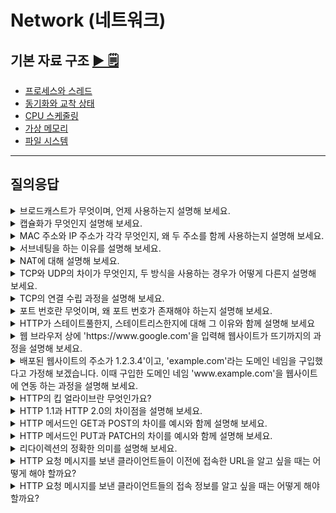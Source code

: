 # Network (네트워크)

## 기본 자료 구조 [▶︎ 🗒](basic.md)

- [프로세스와 스레드](./basic.md#프로세스와-스레드)
- [동기화와 교착 상태](./basic.md#동기화와-교착-상태)
- [CPU 스케줄링](./basic.md#CPU-스케줄링)
- [가상 메모리](./basic.md#가상-메모리)
- [파일 시스템](./basic.md#파일-시스템)

---

## 질의응답

<details>
<summary>브로드캐스트가 무엇이며, 언제 사용하는지 설명해 보세요.</summary>
<p>
- 정답 : 브로드캐스트란 네트워크 내 모든 호스트에게 패킷을 전송하는 전송방식입니다. 브로드캐스트가 사용되는 대표적인 상황에는 ARP request를 보내는 상황이 있습니다.
</p>
</details>

<details>
<summary>캡슐화가 무엇인지 설명해 보세요.</summary>
<p>
- 정답 : 네트워크 송신 과정에서 네트워크 참조 모델의 상위 계층 패킷은 하위 계층의 여러 트레일러가 되어 헤더가 덧붙는 과정이 반복됩니다. 네트워크를 통한 송신과정에서 여러 프로토콜 헤더가 덧붙는 이 과정을 캡슐화라고 합니다. 이때 덧붙은 헤더는 수신자에서 역캡슐화를 거쳐 제거됩니다.
</p>
</details>

<details>
<summary>MAC 주소와 IP 주소가 각각 무엇인지, 왜 두 주소를 함께 사용하는지 설명해 보세요.</summary>
<p>
- 정답 : MAC 주소는 네트워크 인터페이스에 할당되는 물리적 주소로, 로컬 네트워크 내에서 장치를 식별하는데 사용합니다. 그리고 IP 주소는 네트워크 간 통신에서 호스트를 식별하는 논리적 주소입니다. 한 호스트가 모든 네트워크, 모든 호스트의 MAC 주소를 기억하기 어렵고, MAC 주소만으로는 네트워크 간 이동경로 파악, 즉 라우팅이 불가능하기 떄문에 IP 주소도 함께 사용하는 것입니다.
</p>
</details>

<details>
<summary>서브네팅을 하는 이유를 설명해 보세요.</summary>
<p>
- 정답 : 서브네팅은 IP주소를 토대로 네트워크를 더 작은 서브네트워크로 나누기 위해 사용합니다. 서브네팅을 통해 IP 주소와 네트워크를 효율적으로 구획하고 관리할 수 있습니다.
</p>
</details>

<details>
<summary>NAT에 대해 설명해 보세요.
 </summary>
<p>
- 정답 : NAT는 IP 주소를 변환하는 기술로, 네트워크 내부에서 사용하는 사설 IP 주소와 네트워크 외부에서 사용하는 공인 IP 주소를 변환하는 데 주로 사용됩니다. 오늘날 대중적으로 활용되고 있는 NAT는 변환할 IP 주소 쌍과 포트 번호를 함께 기록하고 변환함으로써 하나의 공인 IP 주소를 여러 사설 IP 주소가 공유할 수 있도록 합니다.

</p>
</details>

<details>
<summary>TCP와 UDP의 차이가 무엇인지, 두 방식을 사용하는 경우가 어떻게 다른지 설명해 보세요.
</summary>
<p>
- 정답 :  TCP와 UDP의 차이점은 신뢰성과 연결 방식에 있습니다. TCP는 신뢰할 수 있는 연결형 프로토콜로, 데이터를 전송하기 전에 언결을 수립하고 상태 관리, 흐름 제어, 오류 제어, 혼잡 제어 등의 기능을 통해 데이터의 신뢰성과 순서를 보장합니다. 반면, UDP는 신뢰할 수 없는 비연결형 프로토콜로, 언결 수립 과정 없이 빠르게 데이터를 전송할 수 있지만, 데이터의 신뢰성과 순서를 보장하지는 않습니다. 따라서 데이터 유실 없이 안정적인 통신이 필요하다면 TCP를 사용 하고, 빠른 속도가 필요하지만 약간의 데이터 손실이 허용되는 경우에는 UDP를 사용하는 것이 적합합니다.

</p>
</details>

<details>
<summary>TCP의 연결 수립 과정을 설명해 보세요.
</summary>
<p>
- 정답 :  TCP는 쓰리 웨이 핸드세이크로 연결 수립 과정이 이루어집니다. 먼저, 클라이언트가 서버에 SYN 패킷을 보내 연결을 요칭하면, 서버는 SYN 패킷을 받고 SYN-ACK 패킷으로 응답하여 연결 요청을 승인합니다. 다시 서버의 응답을 받은 클라이언트가 ACK 패킷을 성공적으로 전송하면 클라이언트와 서버 간 연결이 수립됩니다.

</p>
</details>
<details>
<summary>포트 번호란 무엇이며, 왜 포트 번호가 존재해야 하는지 설명해 보세요.
</summary>
<p>
- 정답 :  포트 번호는 컴퓨터 네트워크에서 특정 프로세스를 식별하기 위해 사용하는 숫자입니다. IP 주소가 네트워크 상의 특정 장치를 식별하는 역할이라면, 포트 번호는 그 장치 내에서 실행 중인 특정 프로세스를 식별하는 역할을 합니다. 포트 번호 없이 IP 주소만으로는 패킷을 최종적으로 주고받을 프로세스를 식별할 수 없기 때문에 포트 번호를 사용합니다.

</p>
</details>
<details>
<summary>HTTP가 스테이트풀한지, 스테이트리스한지에 대해 그 이유와 함께 설명해 보세요
</summary>
<p>
- 정답 :   HTTP는 스테이트리스 프로토콜입니다. 즉, 서버가 클라이언트의 상태를 기억하시 않기 때문에 클라이언트의 모든 HTTP 요청이 독립적으로 처리되며, 각 요청은 이전 요청과 무관하게 다뤄집니다. HTTP가 스테이트리스한 이유는 서버가 클라이언트 다수의 상태를 유지하는 부담을 덜기 위함입니다. 클라이언트의 상태를 유지하려면 서버 간의 상태 정보를 공유해야 하므로 복잡하고 번거롭습니다. 또한 스테이트리스한 특성은 서버를 쉽게 추가하거나 대체할 수 있어 확장성과 견고함을 높일 수도 있습니다.

</p>
</details>

<details>
<summary>웹 브라우저 상에 'https://www.google.com'을 입력해 웹사이트가 뜨기까지의 과정을 설명해 보세요.
</summary>
<p>
- 정답 :   가장 먼서 로컬 DNS 서버에 'www.google.com'에 해당하는 IP 주소가 케시되어 있는지를 확인합니다. 만약 로컬 DNS 서버가 해당 IP 주소를 저장하고 있다면 해당 IP 주소를 응답하고, 저장하고 있지 않다면 루트 DNS 서버부터 'com' 최상위 도메인(TLD) 서버, google 도메인 서버 등 도메인 네인을 순차적으로 질의하여 IP 주소를 얻어 냅니다.
그리고 클라이언트가 IP 주소를 알게 되면 해당 IP 주소로 TCP 연결을 설정합니다. 이 과정에서 TCP의 쓰리 웨이 핸드세이크가 수행됩니다. 클라이언트가 서버에 SYN 패킷을 보내고, 서버가 SYN-ACK 패킷으로 응답하면 다시 클라이언트가 ACK 패킷을 보내 연결을 확립합니다.
TCP 연결이 설정되면 HTTP 요청을 보냅니다. HTTPS의 경우 SSL/TLS 헨드세이크가 추가로 수행되어 보안 연결을 설정합니다. 이후 클라이언트는 GET 요청을 통해 'www.google.com'의 리소스를 요청하고, 요청을 받은 서버는 필요한 데이터를 준비하여 HTTP 응답으로 보냅니다. 이 HTTP 응답에는 요청한 웹 페이지의 HTML 문서가 포함되어 있습니다.

</p>
</details>
<details>
<summary>배포된 웹사이트의 주소가 1.2.3.4'이고, 'example.com'라는 도메인 네임을 구입했다고 가정해 보겠습니다. 이때 구입한 도메인 네임 'www.example.com'을 웹사이트에 연동 하는 과정을 설명해 보세요.
</summary>
<p>
- 정답 :   도메인 네임을 제공하는 DNS 서비스 업체의 네임 서버에 접속하여 DNS 자원 레코드를 추가하거나 편집해야 합니다. 레코드 타입 A로 도메인 네임 'www.example.com'을 서버의 IP 주소 '1.2.3.4'에 대응시키면 도메인 네임 'www.example.com'을 1, 2, 3, 4'로 변환한 수 있습니다.

</p>
</details>

<details>
<summary>HTTP의 킵 얼라이브란 무엇인가요?
</summary>
<p>
- 정답 :    HTTP의 킵 얼라이브는 지속 연결, 즉 클라이언트와 서버 간의 연결을 지속적으로 유지하여 같은 연결을 통해 여러 요청과 응답을 처리하는 기능입니다. 킵 얼라이브를 사용하면 하나의 연결을 통해 여러 요청 응답을 처리할 수 있습니다.

</p>
</details>

<details>
<summary>HTTP 1.1과 HTTP 2.0의 차이점을 설명해 보세요.
</summary>
<p>
- 정답 :   HTTP 2.0은 HTTP 1.1의 데이터 송수신 방식과 성능을 개선한 버전입니다. 지속 연결을 처음 공식적으로 지원한 HTTP 1.1은 평문으로 메시지를 주고받는 반면, HTTP 2.0은 바이너리 데이터를 기반으로 송수신하고, 헤더 압축과 서버 푸시 기능을 제공하여 성능을 항상시켰습니다. 또한 HTTP 2.0은 HTTP 멀티플렉싱을 통해 여러 요청을 병렬로 처리하여 HOL 블로킹 문제를 완화했습니다.

</p>
</details>

<details>
<summary>HTTP 메서드인 GET과 POST의 차이를 예시와 함께 설명해 보세요.
</summary>
<p>
- 정답 :   서버에서 자원의 표현을 조회하는데 사용하는 GET 메서드는 웹 페이지를 요청할 때 주로 사용합니다. 요청한 자원의 URL을 통해 필요한 정보를 명시하고, 서버가 해당 자원의 내용을 응답으로 반환합니다. 반면, POST 메서드는 서버에 특정 직업을 처리하도록 요청하는 메서드입니다. POST 요청의 경우 메시지 본문이 사용되는 경우가 많지만, GET 요칭의 경우에는 메시지 본문이 잘 사용되지 않습니다.

</p>
</details>

<details>
<summary>HTTP 메서드인 PUT과 PATCH의 차이를 예시와 함께 설명해 보세요.
</summary>
<p>
- 정답 :   서버의 자원을 완전히 대체하는 데 사용하는 PUT 메서드는 클라이언트가 보낸 데이터를 기반으로 서버의 기존 자원을 전체적으로 교체하는 메서드입니다. 즉, PUT 요청은 자원의 내용을 덮어쓰기하는 메서드인 반면, PATCH 메서드는 서버 자원의 일부만 수정하는 데 사용 하는 메서드로, 자원을 부분적으로 수정합니다.

</p>
</details>

<details>
<summary>리다이렉션의 정확한 의미를 설명해 보세요.
</summary>
<p>
- 정답 :    리다이렉션은 웹 서버가 클라이언트에게 요칭한 자원이 다른 위치로 이동했음을 알리고, 해당 위치로 클라이언트를 자동으로 이동시키는 동작을 의미합니다. 웹 페이지나 리소스의 URL이 변경되었을 경우, 리다이렉션을 통해 클라이언트가 올바른 경로로 요청을 보낼 수 있습니다.

</p>
</details>

<details>
<summary>HTTP 요청 메시지를 보낸 클라이언트들이 이전에 접속한 URL을 알고 싶을 때는 어떻게 해야 할까요?
</summary>
<p>
- 정답 :   Referer 헤더를 확인하면 됩니다. Referer 헤더에는 클라이언트가 HTTP 요청 메시지를 보낼 때 머물렀던 URL이 명시되어 있어 이전에 접속한 URL을 확인할 수 있습니다.

</p>
</details>

<details>
<summary> HTTP 요청 메시지를 보낸 클라이언트들의 접속 정보를 알고 싶을 때는 어떻게 해야 할까요?
</summary>
<p>
- 정답 :   User-Agent 헤더를 확인하면 됩니다. User-Agent 헤더에는 클라이언트가 사용한 브라우저의 종류와 운영체제, 아키텍치 정보, 렌더링 엔진의 종류 등 프로그램 관련 정보가 명시되어 있습니다.

</p>
</details>
